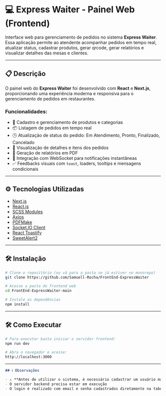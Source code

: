 # 💻 Express Waiter - Painel Web (Frontend)

Interface web para gerenciamento de pedidos no sistema **Express Waiter**. Essa aplicação permite ao atendente acompanhar pedidos em tempo real, atualizar status, cadastrar produtos, gerar qrcode, gerar relatórios e visualizar detalhes das mesas e clientes.

---

## 📋 Descrição

O painel web do **Express Waiter** foi desenvolvido com **React** e **Next.js**, proporcionando uma experiência moderna e responsiva para o gerenciamento de pedidos em restaurantes.

### Funcionalidades:
- 🧰 Cadastro e gerenciamento de produtos e categorias
- 📦 Listagem de pedidos em tempo real
- 🕒 Atualização de status do pedido: Em Atendimento, Pronto, Finalizado, Cancelado
- 📄 Visualização de detalhes e itens dos pedidos
- 🧾 Geração de relatórios em PDF
- 📶 Integração com WebSocket para notificações instantâneas
- ✅ Feedbacks visuais com `toast`, loaders, tooltips e mensagens condicionais

---

## ⚙️ Tecnologias Utilizadas

- [Next.js](https://nextjs.org/)
- [React.js](https://reactjs.org/)
- [SCSS Modules](https://sass-lang.com/)
- [Axios](https://axios-http.com/)
- [PDFMake](https://pdfmake.github.io/)
- [Socket.IO Client](https://socket.io/)
- [React Toastify](https://fkhadra.github.io/react-toastify/)
- [SweetAlert2](https://sweetalert2.github.io/)

---

## 🛠️ Instalação

```bash
# Clone o repositório (ou vá para a pasta se já estiver no monorepo)
git clone https://github.com/Samuell-Rocha/FrontEnd-ExpressWaiter

# Acesse a pasta do frontend web
cd FrontEnd-ExpressWaiter-main

# Instale as dependências
npm install
```
---

## 🛠️ Como Executar

```bash
# Para executar basta iniciar o servidor frontend:
npm run dev

# Abra o navegador e acesse:
http://localhost:3000
```
---

```markdown
## ℹ️ Observações

- ⚠️ **Antes de utilizar o sistema, é necessário cadastrar um usuário manualmente no banco de dados** (via script SQL ou ferramenta como DBeaver/Beekeeper).
- O servidor backend precisa estar em execução
- O login é realizado com email e senha cadastrados diretamente na tabela de usuários.

